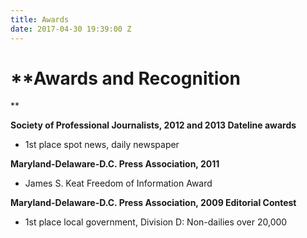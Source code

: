 ```yaml
---
title: Awards
date: 2017-04-30 19:39:00 Z
---
```


# \*\*Awards and Recognition
\*\*

**Society of Professional Journalists, 2012 and 2013 Dateline awards**

* 1st place spot news, daily newspaper

**Maryland-Delaware-D.C. Press Association, 2011**

* James S. Keat Freedom of Information Award

**Maryland-Delaware-D.C. Press Association, 2009 Editorial Contest**

* 1st place local government, Division D: Non-dailies over 20,000